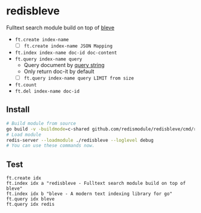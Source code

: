 # redisbleve

Fulltext search module build on top of [bleve](https://github.com/blevesearch/bleve)

* `ft.create index-name`
    * [ ] `ft.create index-name JSON Mapping`
* `ft.index index-name doc-id doc-content`
* `ft.query index-name query`
    * Query document by [query string](http://www.blevesearch.com/docs/Query-String-Query/)
    * Only return doc-it by default
    * [ ] `ft.query index-name query LIMIT from size`
* `ft.count`
* `ft.del index-name doc-id`

## Install
```bash
# Build module from source
go build -v -buildmode=c-shared github.com/redismodule/redisbleve/cmd/redisbleve
# Load module
redis-server --loadmodule ./redisbleve --loglevel debug
# You can use these commands now.
```

## Test
```basg
ft.create idx
ft.index idx a "redisbleve - Fulltext search module build on top of bleve"
ft.index idx b "bleve - A modern text indexing library for go"
ft.query idx bleve
ft.query idx redis
```
